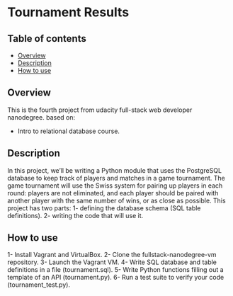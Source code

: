 # Tournament Results

## Table of contents
- [Overview](#overview)
- [Description](#description)
- [How to use](#how-to-use)

## Overview
This is the fourth project from udacity full-stack web developer nanodegree.
based on:
* Intro to relational database course.

## Description
In this project, we’ll be writing a Python module that uses the PostgreSQL database to keep track of players and matches in a game tournament.
The game tournament will use the Swiss system for pairing up players in each round: players are not eliminated, and each player should be paired with another player with the same number of wins, or as close as possible.
This project has two parts:
1- defining the database schema (SQL table definitions).
2- writing the code that will use it.

## How to use
1- Install Vagrant and VirtualBox.
2- Clone the fullstack-nanodegree-vm repository.
3- Launch the Vagrant VM.
4- Write SQL database and table definitions in a file (tournament.sql).
5- Write Python functions filling out a template of an API (tournament.py).
6- Run a test suite to verify your code (tournament_test.py).